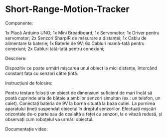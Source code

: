 # Short-Range-Motion-Tracker

Componente:

1x Placă Arduino UNO; 
1x Mini Breadboard; 
1x Servomotor; 
1x Driver pentru servomotor; 
2x Senzori SharpIR de măsurare a distanței; 
1x Cablu de alimentare la baterie; 
1x Baterie de 9V; 
6x Cabluri mamă-tată pentru conexiuni; 
2x Cabluri tată-tată pentru conexiuni; 

Descriere:

Dispozitiv ce poate urmări mișcarea unui obiect la mici distanțe, întorcând constant fața cu senzori către țintă.

Instrucțiuni de folosire:

Pentru testare folosiți un obiect de dimensiuni suficient de mari încât să poată cuprinde aria de bătaie a ambilor senzori simultan (ex.: un telefon, un caiet). Conectați bateria de 9V la borna situată la baza cutiei. La pornirea aparatului țineți suspendat obiectul în dreptul senzorilor. Efectuați mișcări orizontale de-o parte sau de cealaltă a feței cu senzori, la o viteză redusă, și observați cum roboțelul va urmări obiectul.

Documentație video:
